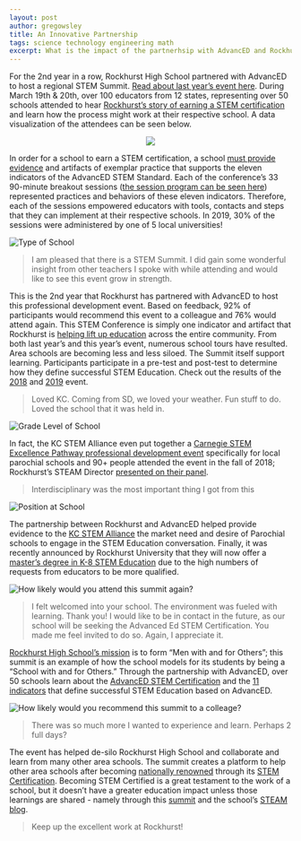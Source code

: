 ```yaml
---
layout: post
author: gregowsley
title: An Innovative Partnership
tags: science technology engineering math 
excerpt: What is the impact of the partnerhsip with AdvancED and Rockhurst High School?
---
```


For the 2nd year in a row, Rockhurst High School partnered with AdvancED to host a regional STEM Summit. [Read about last year’s event here](http://steam.rockhursths.edu/2018/03/15/AdvancED-STEM-Conference.html). During March 19th & 20th, over 100 educators from 12 states, representing over 50 schools attended to hear [Rockhurst’s story of earning a STEM certification](https://www.rockhursths.edu/pages/news/news---stem-certification) and learn how the process might work at their respective school. A data visualization of the attendees can be seen below.

<center>
<div class='tableauPlaceholder' id='viz1556735351566' style='position: relative'><noscript><a href='#'><img alt=' ' src='https:&#47;&#47;public.tableau.com&#47;static&#47;images&#47;20&#47;2019STEMSummitAttendees&#47;2019STEMSummitAttendeesDashboard&#47;1_rss.png' style='border: none' /></a></noscript><object class='tableauViz'  style='display:none;'><param name='host_url' value='https%3A%2F%2Fpublic.tableau.com%2F' /> <param name='embed_code_version' value='3' /> <param name='site_root' value='' /><param name='name' value='2019STEMSummitAttendees&#47;2019STEMSummitAttendeesDashboard' /><param name='tabs' value='no' /><param name='toolbar' value='yes' /><param name='static_image' value='https:&#47;&#47;public.tableau.com&#47;static&#47;images&#47;20&#47;2019STEMSummitAttendees&#47;2019STEMSummitAttendeesDashboard&#47;1.png' /> <param name='animate_transition' value='yes' /><param name='display_static_image' value='yes' /><param name='display_spinner' value='yes' /><param name='display_overlay' value='yes' /><param name='display_count' value='yes' /><param name='filter' value='publish=yes' /></object></div>                <script type='text/javascript'>                    var divElement = document.getElementById('viz1556735351566');                    var vizElement = divElement.getElementsByTagName('object')[0];                    vizElement.style.width='100%';vizElement.style.height=(divElement.offsetWidth*0.75)+'px';                    var scriptElement = document.createElement('script');                    scriptElement.src = 'https://public.tableau.com/javascripts/api/viz_v1.js';                    vizElement.parentNode.insertBefore(scriptElement, vizElement);                </script>
</center>

In order for a school to earn a STEM certification, a school [must provide evidence](http://steam.rockhursths.edu/stem-certification/) and artifacts of exemplar practice that supports the eleven indicators of the AdvancED STEM Standard. Each of the conference’s 33 90-minute breakout sessions ([the session program can be seen here](https://custom.cvent.com/110075779E56425DB8EDA43F961FFAB6/files/b1c372dc912c4ba19d8cbd55cbad7a88.pdf)) represented practices and behaviors of these eleven indicators. Therefore, each of the sessions empowered educators with tools, contacts and steps that they can implement at their respective schools. In 2019, 30% of the sessions were administered by one of 5 local universities!

<div class="center">
  <img alt="Type of School" src="{{ site.baseurl }}/img/2019AdvED1.png">
</div>

<blockquote>I am pleased that there is a STEM Summit. I did gain some wonderful insight from other teachers I spoke with while attending and would like to see this event grow in strength.</blockquote>

This is the 2nd year that Rockhurst has partnered with AdvancED to host this professional development event. Based on feedback, 92% of participants would recommend this event to a colleague and 76% would attend again. This STEM Conference is simply one indicator and artifact that Rockhurst is [helping lift up education](http://steam.rockhursths.edu/2018/04/01/STEAM-Supports-Catholic-Education.html) across the entire community. From both last year’s and this year’s event, numerous school tours have resulted. Area schools are becoming less and less siloed. The Summit itself support learning. Participants participate in a pre-test and post-test to determine how they define successful STEM Education. Check out the results of the [2018](http://steam.rockhursths.edu/2018/04/02/The-Words-We-Use.html) and [2019](http://steam.rockhursths.edu/2019/03/20/Learning-at-STEM-Summit.html) event.

<blockquote>Loved KC. Coming from SD, we loved your weather. Fun stuff to do. Loved the school that it was held in.
</blockquote>

<div class="center">
  <img alt="Grade Level of School" src="{{ site.baseurl }}/img/2019AdvED2.png">
</div>

In fact, the KC STEM Alliance even put together a [Carnegie STEM Excellence Pathway professional development event](https://drive.google.com/file/d/0B1-JIRrX_4I5TlVKZzk2WDRWQzVISzI0cXlEN3RuWlMydUFR/view?usp=sharing) specifically for local parochial schools and 90+ people attended the event in the fall of 2018; Rockhurst’s STEAM Director [presented on their panel](https://drive.google.com/file/d/1E-HGfgF7gihVdMRlPaCXFEEAqh2Pq5YK/view?usp=sharing). 

<blockquote>Interdisciplinary was the most important thing I got from this</blockquote>

<div class="center">
  <img alt="Position at School" src="{{ site.baseurl }}/img/2019AdvED3.png">
</div>

The partnership between Rockhurst and AdvancED helped provide evidence to the [KC STEM Alliance](https://www.kcstem.org/) the market need and desire of Parochial schools to engage in the STEM Education conversation. Finally, it was recently announced by Rockhurst University that they will now offer a [master’s degree in K-8 STEM Education](https://www.rockhurst.edu/education/graduate/master-educational-studies#steam) due to the high numbers of requests from educators to be more qualified.

<div class="center">
  <img alt="How likely would you attend this summit again?" src="{{ site.baseurl }}/img/2019AdvED5.png">
</div>

<blockquote>I felt welcomed into your school. The environment was fueled with learning. Thank you! I would like to be in contact in the future, as our school will be seeking the Advanced Ed STEM Certification. You made me feel invited to do so. Again, I appreciate it.</blockquote>

 [Rockhurst High School’s mission](https://www.rockhursths.edu/pages/about-us/school-information/about-us---school-information---mission-and-vision) is to form “Men with and for Others”; this summit is an example of how the school models for its students by being a “School with and for Others.” Through the partnership with AdvancED, over 50 schools learn about the [AdvancED STEM Certification](http://steam.rockhursths.edu/stem-certification/) and the [11 indicators](http://steam.rockhursths.edu/stem-certification/) that define successful STEM Education based on AdvancED.

<div class="center">
  <img alt="How likely would you recommend this summit to a colleage?" src="{{ site.baseurl }}/img/2019AdvED4.png">
</div>

<blockquote>There was so much more I wanted to experience and learn. Perhaps 2 full days?
</blockquote>


The event has helped de-silo Rockhurst High School and collaborate and learn from many other area schools. The summit creates a platform to help other area schools after becoming [nationally renowned](http://steam.rockhursths.edu/2017/03/28/Nationally-Renowned.html) through its [STEM Certification](https://www.rockhursths.edu/pages/news/news---stem-certification). Becoming STEM Certified is a great testament to the work of a school, but it doesn’t have a greater education impact unless those learnings are shared - namely through this [summit](http://www.cvent.com/events/advanced-midwest-stem-summit-2019/event-summary-dd6ce7f8f112483b82d5e669634413cf.aspx?dvce=1) and the school’s [STEAM blog](http://steam.rockhursths.edu/).

<blockquote>Keep up the excellent work at Rockhurst!</blockquote>


